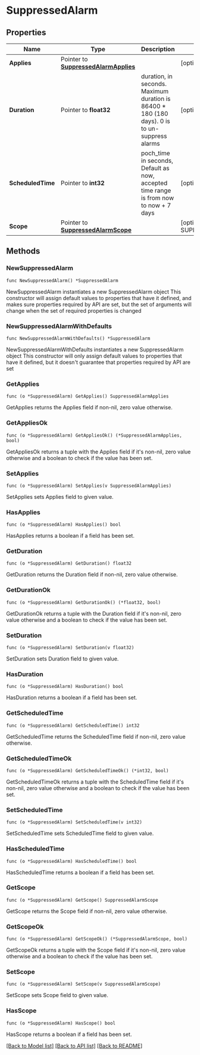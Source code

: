 # SuppressedAlarm

## Properties

Name | Type | Description | Notes
------------ | ------------- | ------------- | -------------
**Applies** | Pointer to [**SuppressedAlarmApplies**](SuppressedAlarmApplies.md) |  | [optional] 
**Duration** | Pointer to **float32** | duration, in seconds. Maximum duration is 86400 * 180 (180 days). 0 is to un-suppress alarms | [optional] [default to 3600]
**ScheduledTime** | Pointer to **int32** | poch_time in seconds, Default as now, accepted time range is from now to now + 7 days | [optional] 
**Scope** | Pointer to [**SuppressedAlarmScope**](SuppressedAlarmScope.md) |  | [optional] [default to SUPPRESSEDALARMSCOPE_SITE]

## Methods

### NewSuppressedAlarm

`func NewSuppressedAlarm() *SuppressedAlarm`

NewSuppressedAlarm instantiates a new SuppressedAlarm object
This constructor will assign default values to properties that have it defined,
and makes sure properties required by API are set, but the set of arguments
will change when the set of required properties is changed

### NewSuppressedAlarmWithDefaults

`func NewSuppressedAlarmWithDefaults() *SuppressedAlarm`

NewSuppressedAlarmWithDefaults instantiates a new SuppressedAlarm object
This constructor will only assign default values to properties that have it defined,
but it doesn't guarantee that properties required by API are set

### GetApplies

`func (o *SuppressedAlarm) GetApplies() SuppressedAlarmApplies`

GetApplies returns the Applies field if non-nil, zero value otherwise.

### GetAppliesOk

`func (o *SuppressedAlarm) GetAppliesOk() (*SuppressedAlarmApplies, bool)`

GetAppliesOk returns a tuple with the Applies field if it's non-nil, zero value otherwise
and a boolean to check if the value has been set.

### SetApplies

`func (o *SuppressedAlarm) SetApplies(v SuppressedAlarmApplies)`

SetApplies sets Applies field to given value.

### HasApplies

`func (o *SuppressedAlarm) HasApplies() bool`

HasApplies returns a boolean if a field has been set.

### GetDuration

`func (o *SuppressedAlarm) GetDuration() float32`

GetDuration returns the Duration field if non-nil, zero value otherwise.

### GetDurationOk

`func (o *SuppressedAlarm) GetDurationOk() (*float32, bool)`

GetDurationOk returns a tuple with the Duration field if it's non-nil, zero value otherwise
and a boolean to check if the value has been set.

### SetDuration

`func (o *SuppressedAlarm) SetDuration(v float32)`

SetDuration sets Duration field to given value.

### HasDuration

`func (o *SuppressedAlarm) HasDuration() bool`

HasDuration returns a boolean if a field has been set.

### GetScheduledTime

`func (o *SuppressedAlarm) GetScheduledTime() int32`

GetScheduledTime returns the ScheduledTime field if non-nil, zero value otherwise.

### GetScheduledTimeOk

`func (o *SuppressedAlarm) GetScheduledTimeOk() (*int32, bool)`

GetScheduledTimeOk returns a tuple with the ScheduledTime field if it's non-nil, zero value otherwise
and a boolean to check if the value has been set.

### SetScheduledTime

`func (o *SuppressedAlarm) SetScheduledTime(v int32)`

SetScheduledTime sets ScheduledTime field to given value.

### HasScheduledTime

`func (o *SuppressedAlarm) HasScheduledTime() bool`

HasScheduledTime returns a boolean if a field has been set.

### GetScope

`func (o *SuppressedAlarm) GetScope() SuppressedAlarmScope`

GetScope returns the Scope field if non-nil, zero value otherwise.

### GetScopeOk

`func (o *SuppressedAlarm) GetScopeOk() (*SuppressedAlarmScope, bool)`

GetScopeOk returns a tuple with the Scope field if it's non-nil, zero value otherwise
and a boolean to check if the value has been set.

### SetScope

`func (o *SuppressedAlarm) SetScope(v SuppressedAlarmScope)`

SetScope sets Scope field to given value.

### HasScope

`func (o *SuppressedAlarm) HasScope() bool`

HasScope returns a boolean if a field has been set.


[[Back to Model list]](../README.md#documentation-for-models) [[Back to API list]](../README.md#documentation-for-api-endpoints) [[Back to README]](../README.md)


